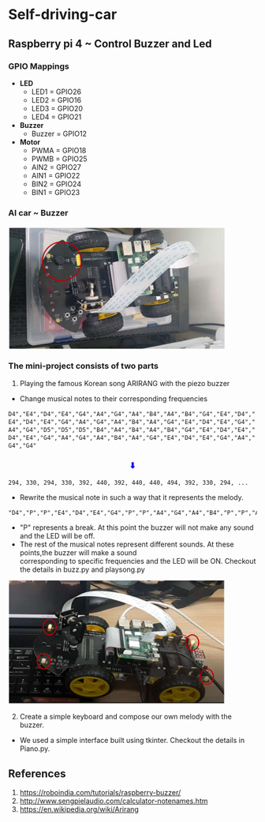 # Self-driving-car
## Raspberry pi 4 ~ Control Buzzer and Led

### GPIO Mappings
- **LED**
  - LED1 = GPIO26
  - LED2 = GPIO16
  - LED3 = GPIO20
  - LED4 = GPIO21
- **Buzzer**
  - Buzzer = GPIO12
- **Motor**
  - PWMA = GPIO18
  - PWMB = GPIO25
  - AIN2 = GPIO27
  - AIN1 = GPIO22
  - BIN2 = GPIO24
  - BIN1 = GPIO23
 ### AI car ~ Buzzer

<img align="center" src="https://github.com/Sofanit/Self-driving-car/blob/buzzer/BUZZ.png" width="440"> </img>
### The mini-project consists of two parts
1. Playing the famous Korean song ARIRANG with the piezo buzzer
- Change musical notes to their corresponding frequencies 

~~~ 
D4","E4","D4","E4","G4","A4","G4","A4","B4","A4","B4","G4","E4","D4"," 
E4","D4","E4","G4","A4","G4","A4","B4","A4","G4","E4","D4","E4","G4","
A4","G4","D5","D5","D5","B4","A4","B4","A4","B4","G4","E4","D4","E4","
D4","E4","G4","A4","G4","A4","B4","A4","G4","E4","D4","E4","G4","A4","
G4","G4"
~~~
<h3 align="center" style="color:blue;">⬇</h3>

~~~
294, 330, 294, 330, 392, 440, 392, 440, 440, 494, 392, 330, 294, ... 
~~~
- Rewrite the musical note in such a way that it represents the melody.
~~~
"D4","P","P","E4","D4","E4","G4","P","P","A4","G4","A4","B4","P","P","A4","B4" 
~~~
   - "P" represents a break. At this point the buzzer will not make any sound and the LED will be off.
   - The rest of the musical notes represent different sounds. At these points,the buzzer will make a sound  
      corresponding to specific frequencies and the LED will be ON. Checkout the details in buzz.py and playsong.py
      
  <img src="https://github.com/Sofanit/Self-driving-car/blob/buzzer/led.png" width="440"> </img>

2. Create a simple keyboard and compose our own melody with the buzzer.
- We used a simple interface built using tkinter. Checkout the details in Piano.py.


## References

1. https://roboindia.com/tutorials/raspberry-buzzer/
2. http://www.sengpielaudio.com/calculator-notenames.htm
3. https://en.wikipedia.org/wiki/Arirang






